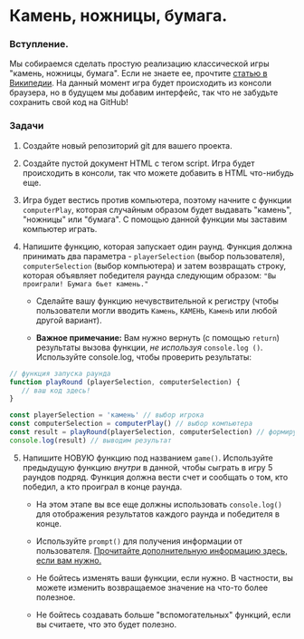 # Камень, ножницы, бумага.

### Вступление.

Мы собираемся сделать простую реализацию классической игры "камень, ножницы, бумага". Если не знаете ее, прочтите [статью в Википедии](https://ru.wikipedia.org/wiki/Камень,_ножницы,_бумага). На данный момент игра будет происходить из консоли браузера, но в будущем мы добавим интерфейс, так что не забудьте сохранить свой код на GitHub!

### Задачи

1. Создайте новый репозиторий git для вашего проекта.

2. Создайте пустой документ HTML с тегом script. Игра будет происходить в консоли, так что можете добавить в HTML что-нибудь еще.

3. Игра будет вестись против компьютера, поэтому начните с функции `computerPlay`, которая случайным образом будет выдавать "камень", "ножницы" или "бумага". С помощью данной функции мы заставим компьютер играть.

4. Напишите функцию, которая запускает один раунд. Функция должна принимать два параметра - `playerSelection` (выбор пользователя), `computerSelection` (выбор компьютера) и затем возвращать строку, которая объявляет победителя раунда следующим образом: `"Вы проиграли! Бумага бьет камень."`

   - Сделайте вашу функцию нечувствительной к регистру (чтобы пользователи могли вводить `Камень`, `КАМЕНЬ`, `КаменЬ` или любой другой вариант).

   - **Важное примечание:** Вам нужно вернуть (с помощью `return`) результаты вызова функции, _не используя_ `console.log ()`. Используйте console.log, чтобы проверить результаты:

```Javascript
// функция запуска раунда
function playRound (playerSelection, computerSelection) {
   // ваш код здесь!
}

const playerSelection = 'камень' // выбор игрока
const computerSelection = computerPlay() // выбор компьютера
const result = playRound(playerSelection, computerSelection) // формируем результаты раунда
console.log(result) // выводим результат
```

5. Напишите НОВУЮ функцию под названием `game()`. Используйте предыдущую функцию _внутри_ в данной, чтобы сыграть в игру 5 раундов подряд. Функция должна вести счет и сообщать о том, кто победил, а кто проиграл в конце раунда.

   - На этом этапе вы все еще должны использовать `console.log()` для отображения результатов каждого раунда и победителя в конце.

   - Используйте `prompt()` для получения информации от пользователя. [Прочитайте дополнительную информацию здесь, если вам нужно.](https://developer.mozilla.org/ru/docs/Web/API/Window/prompt)

   - Не бойтесь изменять ваши функции, если нужно. В частности, вы можете изменить возвращаемое значение на что-то более полезное.

   - Не бойтесь создавать больше "вспомогательных" функций, если вы считаете, что это будет полезно.
